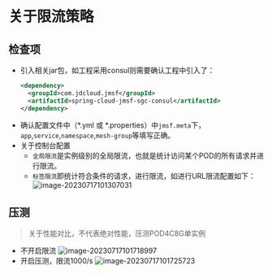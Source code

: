 # 关于限流策略
## 检查项
- 引入相关jar包，如工程采用consul则需要确认工程中引入了：
  ```xml
  <dependency>
    <groupId>com.jdcloud.jmsf</groupId>
    <artifactId>spring-cloud-jmsf-sgc-consul</artifactId>
  </dependency>
  ```
- 确认配置文件中（*.yml 或 *.properties）中`jmsf.meta`下，`app`,`service`,`namespace`,`mesh-group`等填写正确。
- 关于控制台配置
  - `全局限流`是实例级别的全局限流，也就是统计访问某个POD的所有请求并进行限流。
  - `标签限流`即统计符合条件的请求，进行限流，如进行URL限流配置如下：
    ![image-20230717101307031](https://cdn.jsdelivr.net/gh/chenzhiguo/tuchuang@master/uPic-2023-07/image-20230717101307031-1689559987892.png)

## 压测
> 关于性能对比，不代表绝对性能，压测POD4C8G单实例
- 不开启限流
  ![image-20230717101718997](https://cdn.jsdelivr.net/gh/chenzhiguo/tuchuang@master/uPic-2023-07/image-20230717101718997-1689560239125.png)
- 开启压测，限流1000/s
  ![image-20230717101725723](https://cdn.jsdelivr.net/gh/chenzhiguo/tuchuang@master/uPic-2023-07/image-20230717101725723-1689560245816.png)